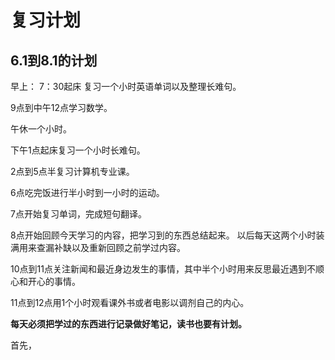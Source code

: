 # 复习计划 #

## 6.1到8.1的计划 ##

早上：
7：30起床
复习一个小时英语单词以及整理长难句。

9点到中午12点学习数学。

午休一个小时。

下午1点起床复习一个小时长难句。

2点到5点半复习计算机专业课。

6点吃完饭进行半小时到一小时的运动。

7点开始复习单词，完成短句翻译。

8点开始回顾今天学习的内容，把学习到的东西总结起来。
以后每天这两个小时装满用来查漏补缺以及重新回顾之前学过内容。

10点到11点关注新闻和最近身边发生的事情，其中半个小时用来反思最近遇到不顺心和开心的事情。

11点到12点用1个小时观看课外书或者电影以调剂自己的内心。

**每天必须把学过的东西进行记录做好笔记，读书也要有计划。**

首先，